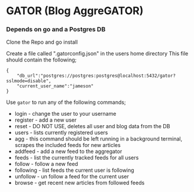 # GATOR (Blog AggreGATOR)

### Depends on go and a Postgres DB
Clone the Repo and go install

Create a file called ".gatorconfig.json" in the users home directory
This file should contain the following;

```
{
    "db_url":"postgres://postgres:postgres@localhost:5432/gator?sslmode=disable",
    "current_user_name":"jameson"
}
```

Use `gator` to run any of the following commands;

* login - change the user to your username
* register - add a new user
* reset - DO NOT USE, deletes all user and blog data from the DB
* users - lists currently registered users
* agg - this command should be left running in a background terminal, scrapes the included feeds for new articles
* addfeed - add a new feed to the aggregator
* feeds - list the currently tracked feeds for all users
* follow - follow a new feed
* following - list feeds the current user is following
* unfollow - un follow a feed for the current user
* browse - get recent new articles from followed feeds

